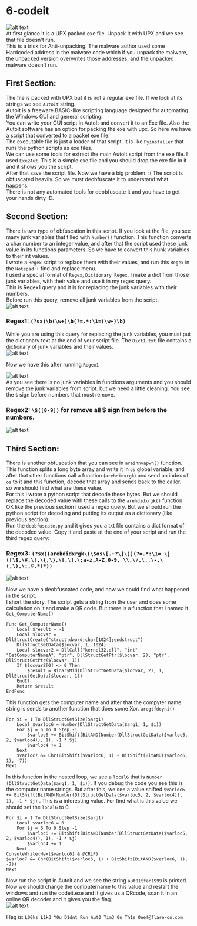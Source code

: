 # 6-codeit  
![alt text](https://github.com/aleeamini/Flareon7-2020/blob/main/6/sprite.bmp)  
At first glance it is a UPX packed exe file. Unpack it with UPX and we see that file doesn't run.  
This is a trick for Anti-unpacking. The malware author used some Hardcoded address in the malware code which if you unpack the malware, the unpacked version overwrites those addresses, and the unpacked malware doesn't run.  
## First Section:  
The file is packed with UPX but it is not a regular exe file. If we look at its strings we see ```AutoIt``` string.  
AutoIt is a freeware BASIC-like scripting language designed for automating the Windows GUI and general scripting.  
You can write your GUI script in AutoIt and convert it to an Exe file. Also the Autoit software has an option for packing the exe with upx. So here we have a script that converted to a packet exe file.  
The executable file is just a loader of that script. It is like ```Pyinstaller``` that runs the python scripts as exe files.  
We can use some tools for extract the main AutoIt script from the exe file. I used ```Exe2Aut```. This is a simple exe file and you should drop the exe file in it and it shows you the script.  
After that save the script file. Now we have a big problem. :( The script is obfuscated heavily. So we must deobfuscate it to understand what happens.  
There is not any automated tools for deobfuscate it and you have to get your hands dirty :D.  
## Second Section:  

There is two type of obfuscation in this script. If you look at the file, you see many junk variables that filled with ```Number()``` function. This function converts a char number to an integer value, and after that the script used these junk value in its functions parameters. So we have to convert this hunk variables to their int values.  
I wrote a ```Regex``` script to replace them with their values, and run this ```Regex``` in the ```Notepad++``` find and replace menu.  
I used a special format of ```Regex```, ```Dictionary Regex```. I make a dict from those junk variables, with their value and use it in my regex query.  
This is Regex1 query and it is for replacing the junk variables with their numbers.  
Before run this query, remove all junk variables from the script:  
![alt text](https://github.com/aleeamini/Flareon7-2020/blob/main/6/remove_junks.png)  
  
  
### Regex1: ```(?sx)\b(\w+)\b(?=.*:\1=(\w+)\b)```  
While you are using this query for replacing the junk variables, you must put the dictionary text at the end of your script file. The ```Dict1.txt``` file contains a dictionary of junk variables and their values.  
![alt text](https://github.com/aleeamini/Flareon7-2020/blob/main/6/run_regex1.png)   

Now we have this after running ```Regex1```  

![alt text](https://github.com/aleeamini/Flareon7-2020/blob/main/6/after_run_regex1.png)  
As you see there is no junk variables in functions arguments and you should remove the junk variables from script. but we need a little cleaning. You see the ```$``` sign before numbers that must remove.  

### Regex2: ```\$([0-9])``` for remove all $ sign from before the numbers.  
![alt text](https://github.com/aleeamini/Flareon7-2020/blob/main/6/after_regex2.png)  
## Third Section:  
There is another obfuscation that you can see in ```areihnvapwn()``` function. This function splits a long byte array and write it in ```os``` global variable, and after that other functions call a function (```arehdidxrgk```) and send an index of ```os``` to it and this function, decode that array and sends back to the caller.  
so we should find what are these value.  
For this i wrote a python script that decode these bytes. But we should replace the decoded value with these calls to the ```arehdidxrgk()``` function.  
OK like the previous section i used a regex query. But we should run the python script for decoding and putting its output as a dictionary (like previous section).  
Run the ```deobfuscate.py``` and it gives you a txt file contains a dict format of the decoded value. Copy it and paste at the end of your script and run the third regex query:  
### Regex3: ```(?sx)(arehdidxrgk\(\$os\[.+?\]\))(?=.*:\1= \|([\$,\#,\!,\{,\},\[,\],\;a-z,A-Z,0-9, \\,\/,\.,\-,\(,\),\:,©,*]*))```  
![alt text](https://github.com/aleeamini/Flareon7-2020/blob/main/6/after_regex3.png)  

Now we have a deobfuscated code, and now we could find what happened in the script.  
I short the story. The script gets a string from the user and does some calculation on it and make a QR code. But there is a function that i named it ```Get_ComputerName()```  

```
Func Get_ComputerName()
	Local $result = -1
	Local $locvar = DllStructCreate("struct;dword;char[1024];endstruct")
	DllStructSetData($locvar, 1, 1024)
	Local $locvar2 = DllCall("kernel32.dll", "int", "GetComputerNameA", "ptr", DllStructGetPtr($locvar, 2), "ptr", DllStructGetPtr($locvar, 1))
	If $locvar2[0] <> 0 Then
		$result = BinaryMid(DllStructGetData($locvar, 2), 1, DllStructGetData($locvar, 1))
	EndIf
	Return $result
EndFunc
```  
This function gets the computer name and after that the compyter name string is sends to another function that does some Xor. ```aregtfdcyni()```  

```
For $i = 1 To DllStructGetSize($arg1)
	Local $varloc6 = Number(DllStructGetData($arg1, 1, $i))
	For $j = 6 To 0 Step -1
		$varloc6 += BitShift(BitAND(Number(DllStructGetData($varloc5, 2, $varloc4)), 1), -1 * $j)
		$varloc4 += 1
	Next
	$varloc7 &= Chr(BitShift($varloc6, 1) + BitShift(BitAND($varloc6, 1), -7))
Next
```  


In this function in the nested loop, we see a ```local6``` that is ```Number (DllStructGetData($arg1, 1, $i))```. If you debug the code you see this is the computer name strings.  But after this, we see a value shifted ```$varloc6 += BitShift(BitAND(Number(DllStructGetData($varloc5, 2, $varloc4)), 1), -1 * $j)``` . This is a interesting value. For find what is this value we should set the ```local6``` to 0.  

```
For $i = 1 To DllStructGetSize($arg1)
	Local $varloc6 = 0
	For $j = 6 To 0 Step -1
		$varloc6 += BitShift(BitAND(Number(DllStructGetData($varloc5, 2, $varloc4)), 1), -1 * $j)
		$varloc4 += 1
	Next
ConsoleWrite(Hex($varloc6) & @CRLF) 
$varloc7 &= Chr(BitShift($varloc6, 1) + BitShift(BitAND($varloc6, 1), -7))
Next
```  
Now run the script in Autoit and we see the string ```aut01tfan1999``` is printed. Now we should change the computername to this value and restart the windows and run the codeit.exe and it gives us a QRcode, scan it in an online QR decoder and it gives you the flag.  
![alt text](https://github.com/aleeamini/Flareon7-2020/blob/main/6/finalFlag.bmp)  

Flag is: ```L00ks_L1k3_Y0u_D1dnt_Run_Aut0_Tim3_0n_Th1s_0ne!@flare-on.com```

